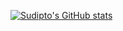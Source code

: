 [![Sudipto's GitHub stats](https://github-readme-stats.vercel.app/api?username=web-dot)](https://github.com/web-dot/github-readme-stats)


<!---
web-dot/web-dot is a ✨ special ✨ repository because its `README.md` (this file) appears on your GitHub profile.
You can click the Preview link to take a look at your changes.
--->

